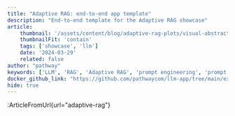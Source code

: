 ```yaml
---
title: "Adaptive RAG: end-to-end app template"
description: "End-to-end template for the Adaptive RAG showcase"
article:
    thumbnail: '/assets/content/blog/adaptive-rag-plots/visual-abstract.png'
    thumbnailFit: 'contain'
    tags: ['showcase', 'llm']
    date: '2024-03-29'
    related: false
author: "pathway"
keywords: ['LLM', 'RAG', 'Adaptive RAG', 'prompt engineering', 'prompt', 'explainability', 'docker']
docker_github_link: "https://github.com/pathwaycom/llm-app/tree/main/examples/pipelines/adaptive-rag"
hide: true
---
```


:ArticleFromUrl{url="adaptive-rag"}
